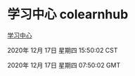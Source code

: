 # 学习中心 colearnhub
[学习中心](http://:56308/colearnhub/)

2020年 12月 17日 星期四 15:50:02 CST

2020年 12月 17日 星期四 07:50:02 GMT
